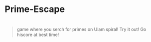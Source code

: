 # Prime-Escape
#
> game where you serch for primes on Ulam spiral!
> Try it out! Go hiscore at best time!
